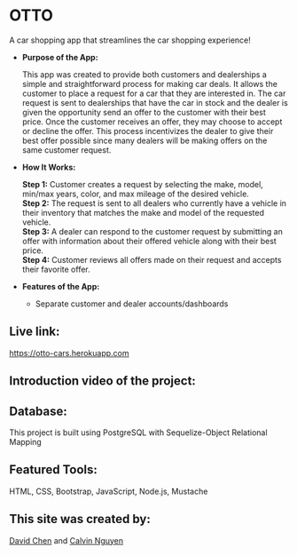 # OTTO
A car shopping app that streamlines the car shopping experience!

* **Purpose of the App:** 

   This app was created to provide both customers and dealerships a simple and straightforward process for making car deals. It allows the customer to place a request for a car that they are interested in. The car request is sent to dealerships that have the car in stock and the dealer is given the opportunity send an offer to the customer with their best price. Once the customer receives an offer, they may choose to accept or decline the offer. This process incentivizes the dealer to give their best offer possible since many dealers will be making offers on the same customer request.

* **How It Works:**  

   **Step 1:** Customer creates a request by selecting the make, model, min/max years, color, and max mileage of the desired vehicle.<br />
   **Step 2:** The request is sent to all dealers who currently have a vehicle in their inventory that matches the make and model of the requested vehicle.<br />
   **Step 3:** A dealer can respond to the customer request by submitting an offer with information about their offered vehicle along with their best price.<br />
   **Step 4:** Customer reviews all offers made on their request and accepts their favorite offer.<br />

* **Features of the App:**
   * Separate customer and dealer accounts/dashboards
   
 
   

## Live link: 
https://otto-cars.herokuapp.com



## Introduction video of the project: 


## Database: 
This project is built using PostgreSQL with Sequelize-Object Relational Mapping

## Featured Tools: 
HTML, CSS, Bootstrap, JavaScript, Node.js, Mustache

## This site was created by:
[David Chen](https://github.com/DCXan) and [Calvin Nguyen](https://github.com/cnguyen2133l)
